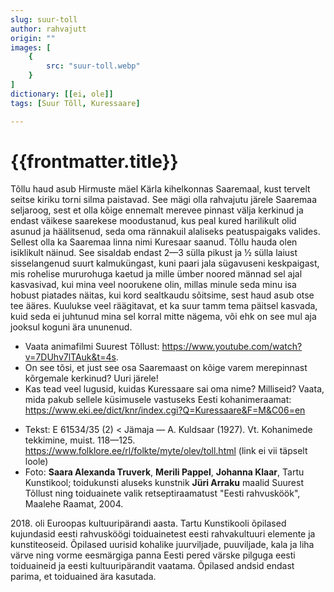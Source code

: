 ```yaml
---
slug: suur-toll
author: rahvajutt
origin: ""
images: [
    {
        src: "suur-toll.webp"
    }
]
dictionary: [[ei, ole]]
tags: [Suur Tõll, Kuressaare]

---
```


<h1 class="story-h1">
    {{frontmatter.title}}
</h1>


Tõllu haud asub Hirmuste mäel Kärla kihelkonnas Saaremaal, kust tervelt seitse kiriku torni silma paistavad. See mägi olla rahvajutu järele Saaremaa seljaroog, sest et olla kõige ennemalt merevee pinnast välja kerkinud ja endast väikese saarekese moodustanud, kus peal kured harilikult olid asunud ja häälitsenud, seda oma rännakuil alaliseks peatuspaigaks valides. Sellest olla ka Saaremaa linna nimi Kuresaar saanud. Tõllu hauda olen isiklikult näinud. See sisaldab endast 2—3 sülla pikust ja ½ sülla laiust sisselangenud suurt kalmuküngast, kuni paari jala sügavuseni keskpaigast, mis rohelise mururohuga kaetud ja mille ümber noored männad sel ajal kasvasivad, kui mina veel noorukene olin, millas minule seda minu isa hobust piatades näitas, kui kord sealtkaudu sõitsime, sest haud asub otse tee ääres. Kuulukse veel räägitavat, et ka suur tamm tema päitsel kasvada, kuid seda ei juhtunud mina sel korral mitte nägema, või ehk on see mul aja jooksul koguni ära ununenud.



<story-author :author="frontmatter.author" :origin="frontmatter.origin" />
<!-- <story-dictionary :terms="frontmatter.dictionary" /> -->

<details-wrapper summary="Mis mõtted tekkisid?">

- Vaata animafilmi Suurest Tõllust: https://www.youtube.com/watch?v=7DUhv7lTAuk&t=4s. 
- On see tõsi, et just see osa Saaremaast on kõige varem merepinnast kõrgemale kerkinud? Uuri järele!
- Kas tead veel lugusid, kuidas Kuressaare sai oma nime? Milliseid? Vaata, mida pakub sellele küsimusele vastuseks Eesti kohanimeraamat: https://www.eki.ee/dict/knr/index.cgi?Q=Kuressaare&F=M&C06=en

</details-wrapper>


<details-wrapper summary="Allikad" class="text-sm" icon="IconSources">

- Tekst: E 61534/35 (2) < Jämaja — A. Kuldsaar (1927). Vt. Kohanimede tekkimine, muist. 118—125. https://www.folklore.ee/rl/folkte/myte/olev/toll.html (link ei vii täpselt loole)
- Foto: **Saara Alexanda Truverk**, **Merili Pappel**, **Johanna Klaar**, Tartu Kunstikool; toidukunsti aluseks kunstnik **Jüri Arraku** maalid Suurest Tõllust ning toiduainete valik retseptiraamatust  "Eesti rahvusköök", Maalehe Raamat, 2004.

</details-wrapper>

2018\. oli Euroopas kultuuripärandi aasta. Tartu Kunstikooli õpilased kujundasid eesti rahvusköögi toiduainetest eesti rahvakultuuri elemente ja kunstiteoseid. Õpilased uurisid kohalike juurviljade, puuviljade, kala ja liha värve ning vorme eesmärgiga panna Eesti pered värske pilguga eesti toiduaineid ja eesti kultuuripärandit vaatama. Õpilased andsid endast parima, et toiduained ära kasutada.
